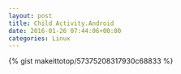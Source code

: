 ```yaml
---
layout: post                                                                                                              
title: Child Activity.Android                                                                                                                       
date: 2016-01-26 07:44:06+00:00                                                                                                                        
categories: Linux                                                                                                                
---                                                                                                                              
```


{% gist makeittotop/57375208317930c68833 %}                                                                                                           

